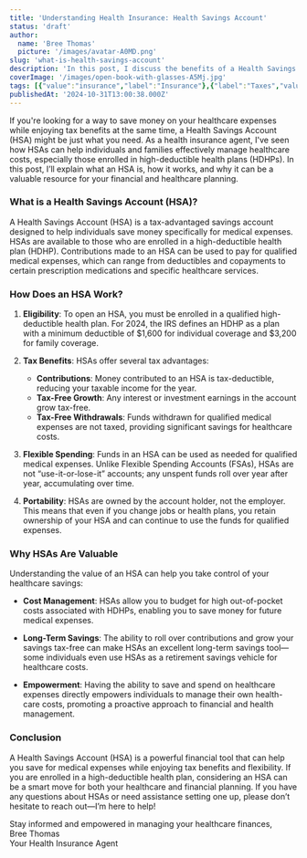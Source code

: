 ```yaml
---
title: 'Understanding Health Insurance: Health Savings Account'
status: 'draft'
author:
  name: 'Bree Thomas'
  picture: '/images/avatar-A0MD.png'
slug: 'what-is-health-savings-account'
description: 'In this post, I discuss the benefits of a Health Savings Account (HSA), emphasizing its value for individuals enrolled in high-deductible health plans. I highlight the tax advantages, including tax-deductible contributions, tax-free growth, and tax-free withdrawals for qualified medical expenses. Additionally, I cover the flexibility of HSAs, such as rollover capabilities and portability, and how they provide a proactive approach to managing healthcare costs and long-term savings.'
coverImage: '/images/open-book-with-glasses-A5Mj.jpg'
tags: [{"value":"insurance","label":"Insurance"},{"label":"Taxes","value":"taxes"},{"value":"definitions","label":"Definitions"},{"value":"terminology","label":"Terminology"}]
publishedAt: '2024-10-31T13:00:38.000Z'
---
```


If you're looking for a way to save money on your healthcare expenses while enjoying tax benefits at the same time, a Health Savings Account (HSA) might be just what you need. As a health insurance agent, I've seen how HSAs can help individuals and families effectively manage healthcare costs, especially those enrolled in high-deductible health plans (HDHPs). In this post, I’ll explain what an HSA is, how it works, and why it can be a valuable resource for your financial and healthcare planning.

### What is a Health Savings Account (HSA)?

A Health Savings Account (HSA) is a tax-advantaged savings account designed to help individuals save money specifically for medical expenses. HSAs are available to those who are enrolled in a high-deductible health plan (HDHP). Contributions made to an HSA can be used to pay for qualified medical expenses, which can range from deductibles and copayments to certain prescription medications and specific healthcare services.

### How Does an HSA Work?

1. **Eligibility**: To open an HSA, you must be enrolled in a qualified high-deductible health plan. For 2024, the IRS defines an HDHP as a plan with a minimum deductible of $1,600 for individual coverage and $3,200 for family coverage.

2. **Tax Benefits**: HSAs offer several tax advantages:

   - **Contributions**: Money contributed to an HSA is tax-deductible, reducing your taxable income for the year.
   - **Tax-Free Growth**: Any interest or investment earnings in the account grow tax-free.
   - **Tax-Free Withdrawals**: Funds withdrawn for qualified medical expenses are not taxed, providing significant savings for healthcare costs.

3. **Flexible Spending**: Funds in an HSA can be used as needed for qualified medical expenses. Unlike Flexible Spending Accounts (FSAs), HSAs are not “use-it-or-lose-it” accounts; any unspent funds roll over year after year, accumulating over time.

4. **Portability**: HSAs are owned by the account holder, not the employer. This means that even if you change jobs or health plans, you retain ownership of your HSA and can continue to use the funds for qualified expenses.

### Why HSAs Are Valuable

Understanding the value of an HSA can help you take control of your healthcare savings:

- **Cost Management**: HSAs allow you to budget for high out-of-pocket costs associated with HDHPs, enabling you to save money for future medical expenses.

- **Long-Term Savings**: The ability to roll over contributions and grow your savings tax-free can make HSAs an excellent long-term savings tool—some individuals even use HSAs as a retirement savings vehicle for healthcare costs.

- **Empowerment**: Having the ability to save and spend on healthcare expenses directly empowers individuals to manage their own health-care costs, promoting a proactive approach to financial and health management.

### Conclusion

A Health Savings Account (HSA) is a powerful financial tool that can help you save for medical expenses while enjoying tax benefits and flexibility. If you are enrolled in a high-deductible health plan, considering an HSA can be a smart move for both your healthcare and financial planning. If you have any questions about HSAs or need assistance setting one up, please don’t hesitate to reach out—I’m here to help!

Stay informed and empowered in managing your healthcare finances,\
Bree Thomas\
Your Health Insurance Agent